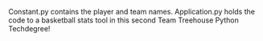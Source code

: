 Constant.py contains the player and team names. Application.py holds the code to a basketball stats tool in this second Team Treehouse Python Techdegree!
